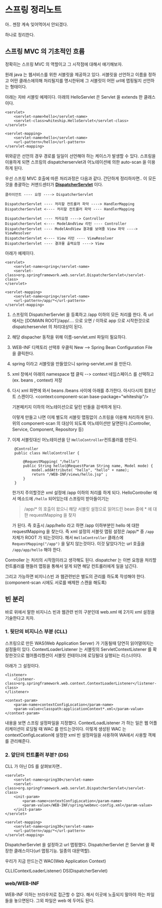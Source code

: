 # 스프링 정리노트
아.. 젠장 계속 잊어먹어서 안되겠다.

하나로 정리한다.

## 스프링 MVC 의 기초적인 흐름 
정확히는 스프링 MVC 의 역할이고 그 시작점에 대해서 얘기해보자. 


원래 java 는 웹서비스를 위한 서블릿을 제공하고 있다. 서블릿을 선언하고 이름을 정하고 어떤 클래스에의해 처리될지를 명시한뒤에 그 서블릿이 어떤 url에 맵핑될지 선언하는 형태이다.

아래는 자바 서블릿 예제이다. 아래의 HelloServlet 은 Servlet 을 extends 한 클래스이다.
	
	<servlet>
		<servlet-name>hello</servlet-name>
		<servlet-class>whiteship.HelloServlet</servlet-class>
	</servlet>
	
	<servlet-mapping>
		<servlet-name>hello</servlet-name>
		<url-pattern>/hello</url-pattern>
	</servlet-mapping>

위와같은 선언의 경우 경로를 일일이 선언해야 하는 케이스가 발생할 수 있다. 
스프링을이용하게 되면 스프링의 dispatcherservlet과 어노테이션에 의한 auto-scan 을 이용하게 된다.

우선 스프링 MVC 호출에 따른 처리과정은 다음과 같다.
간단하게 정리하자면.. 이 모든것을 총괄하는 커맨드센터가 <u>**DispatcherServlet**</u> 이다.

	클라이언트 ---- 요청 ----> DispatcherServlet 
	
	DispatcherServlet ---- 처리할 컨트롤러 파악 ----> HandlerMapping
	DispatcherServlet <---- 처리할 컨트롤러 파악 ---- HandlerMapping
	
	DispatcherServlet ---- 처리요청 ----> Controller 
	DispatcherServlet <---- ModelAndView 리턴 ---- Controller
	DispatcherServlet ---- ModelAndView 결과를 보여줄 View 파악 ----> ViewResolver
	DispatcherServlet <---- View 리턴 ---- ViewResolver
	DispatcherServlet ---- 결과물 출력요청 ----> View


아래가 예제이다.

	<servlet>
		<servlet-name>spring</servlet-name>
		<servlet-class>org.springframework.web.servlet.DispatcherServlet</servlet-class>
	</servlet>
	
	<servlet-mapping>
		<servlet-name>spring</servlet-name>
		<url-pattern>/app/*</url-pattern>
	</servlet-mapping>

1. 스프링의 DispatcherServlet 을 등록하고 /app 이하의 모든 처리를 한다. 즉 url 에서는 [DOMAIN ROOT]/app/.... 으로 오면 / 이하로 app 으로 시작한것으로 dispatcherservlet 의 처리대상이 된다. 
2. 해당 dispacher 동작을 위해 이름-servlet.xml 파일이 필요하다.
3. WEB-INF 디렉토리 선택후 우클릭 New --> Spring Bean Configuration File 을 클릭한다.
4. spring 이라고 서블릿을 만들었으니 spring-servlet.xml 을 만든다.
5. xml 창에서 아래의 namespace 탭 클릭 --> context 네임스페이스 를 선택하고(ex. beans , context) 저장 
6. 다시 xml 화면에 와서 beans /beans 사이에 아래를 추가한다. 아시다시피 컴포넌트 스캔이다.
   <context:component-scan base-package="whiteship"/>
   
   기본페키지 이하의 어노테이션으로 달린 빈들을 검색하게 된다. 
   
   이렇게 만들고 나면 이제 별도의 서블릿 맵핑없이 스프링을 이용해 처리하게 된다. 위의 component-scan 의 대상이 되도록 어노테이션만 달면된다.(Controller, Service, Component, Repository 등)
   
7. 이제 서블릿대신 어노테이션을 단 `HelloController`컨트롤러를 만든다.

		@Controller
		public class HelloController {
		
			@RequestMapping( "/hello")
			public String hello(@RequestParam String name, Model mode) {
				model.addAttribute( "hello", "hello" + name);
				return "/WEB-INF/views/hello.jsp" ;
			}
   		}
		
	한가지 주의할것은 xml 설정에 /app 이하의 처리를 하게 되다. HelloController 에서 메소드에 `/hello` 되어있는데 스프링이 받아들이기는 
	
	> /app/* 의 호출이 왔으니 해당 서블릿 설정으로 읽어드린 bean 중에 * 에 대한 requestMapping 을 찾자
	
	가 된다. 즉 호출시 /app/hello 라고 하면 /app 이하부분인 hello 에 대한 requestMapping 을 찾는다. 즉 xml 설정의 서블릿 맵핑 설정은 /app/* 중 `/app` 자체가 ROOT 가 되는것이다. 해서 `HelloController` 클래스에 `RequestMapping("/app")` 을 달지 않는것이다. 이것 달았다가는 url 호출을 `/app/app/hello` 해야 한다.
   
Controller 는 처리의 시작점이라고 생각해도 된다. dispatcher 는 이번 요청을 처리할 컨트롤러를 핸들러 맵핑을 통해서 알게 되면 해당 컨트롤러에게 일을 넘긴다.

그리고 가능하면 비지니스빈 과 웹관련빈은 별도의 관리를 하도록 작성해야 한다.(component-scan 시에도 서로를 배제한 스캔을 해도록)

## 빈 분리 
바로 위에서 말한 비지니스 빈과 웹관련 빈의 구분인데 web.xml 에 2가지 xml 설정을 기술한다고 치자.

### 1. 뒷단의 비지니스 부분 (CLL)

스프링으로 만든 WAS(Web Application Server) 가 기동될때 당연히 읽어뎔여지는 설정들이 있다. ContextLoaderListener 는 서블릿의 ServletContextListener 를 확장한것으로 웹어플리켕션이 서블릿 컨테이너에 로딩될대 실행되는 리스너이다.

아래가 그 설정이다.

	<listener>
		<listener-class>org.springframework.web.context.ContextLoaderListener</listener-class>
	</listener>

	<context-param>
		<param-name>contextConfigLocation</param-name>
		<param-value>classpath:applicationContext*.xml</param-value>
	</context-param>

내용을 보면 스프링 설정파일을 지정했다. ContextLoadListener 가 하는 일은 웹 어플리케이션이 로딩될 때 WAC 를 만드는것이다. 이렇게 생성된 WAC 는 contextConfigLocation에 설정한 xml 빈 설정파일을 사용하여 WA에서 사용할 객체를 관리해준다.


### 2. 앞단의 컨트롤러 부분? (DS) 
CLL 가 아닌 DS 를 살펴보자면..

	<servlet>
		<servlet-name>spring30</servlet-name>
		<servlet-class>org.springframework.web.servlet.DispatcherServlet</servlet-class>
		<init-param>
			<param-name>contextConfigLocation</param-name>
			<param-value>/WEB-INF/spring/webmvc-config.xml</param-value>
		</init-param>
	</servlet>   

	<servlet-mapping>
		<servlet-name>spring30</servlet-name>
		<url-pattern>/app/*</url-pattern>
	</servlet-mapping>

DispatcherServlet 을 설정하고 url 맵핑했다. DispatcherServlet 은 Servlet 을 확장한 클래스이다(url 맵핑기능. 일종의 대문역할).




우리가 지금 만드는건 WAC(Web Application Context) 

CLL(ContextLoaderListener)
DS(DispatcherServlet)



	
	
	
	
	


### web/WEB-INF 
WEB-INF 이하는 브라우저로 접근할 수 없다. 해서 이곳에 노출되지 말아야 하는 파일들을 놓으면된다. 그외 파일은 web 에 두어도 된다.

 

